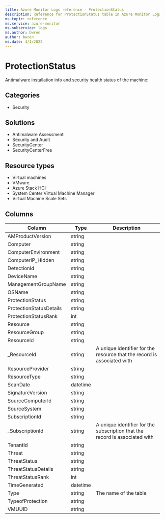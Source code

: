 ```yaml
---
title: Azure Monitor Logs reference - ProtectionStatus
description: Reference for ProtectionStatus table in Azure Monitor Logs.
ms.topic: reference
ms.service: azure-monitor
ms.subservice: logs
ms.author: bwren
author: bwren
ms.date: 4/1/2022
---
```


# ProtectionStatus

 Antimalware installation info and security health status of the machine:

## Categories

- Security
## Solutions

- Antimalware Assessment
- Security and Audit
- SecurityCenter
- SecurityCenterFree
## Resource types

- Virtual machines
- VMware
- Azure Stack HCI
- System Center Virtual Machine Manager
- Virtual Machine Scale Sets




## Columns

| Column | Type | Description |
| --- | --- | --- |
| AMProductVersion | string |  |
| Computer | string |  |
| ComputerEnvironment | string |  |
| ComputerIP_Hidden | string |  |
| DetectionId | string |  |
| DeviceName | string |  |
| ManagementGroupName | string |  |
| OSName | string |  |
| ProtectionStatus | string |  |
| ProtectionStatusDetails | string |  |
| ProtectionStatusRank | int |  |
| Resource | string |  |
| ResourceGroup | string |  |
| ResourceId | string |  |
| _ResourceId | string | A unique identifier for the resource that the record is associated with |
| ResourceProvider | string |  |
| ResourceType | string |  |
| ScanDate | datetime |  |
| SignatureVersion | string |  |
| SourceComputerId | string |  |
| SourceSystem | string |  |
| SubscriptionId | string |  |
| _SubscriptionId | string | A unique identifier for the subscription that the record is associated with |
| TenantId | string |  |
| Threat | string |  |
| ThreatStatus | string |  |
| ThreatStatusDetails | string |  |
| ThreatStatusRank | int |  |
| TimeGenerated | datetime |  |
| Type | string | The name of the table |
| TypeofProtection | string |  |
| VMUUID | string |  |
